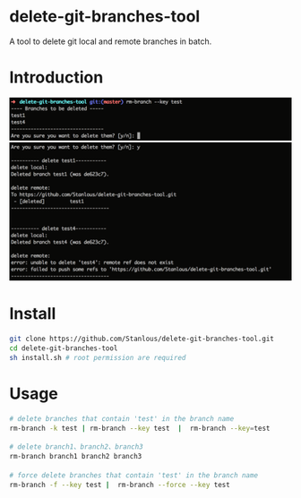 # delete-git-branches-tool
A tool to delete git local and remote branches in batch.

# Introduction
![a](https://raw.githubusercontent.com/Stanlous/delete-git-branches-tool/master/img/introduction-a.png)
![b](https://raw.githubusercontent.com/Stanlous/delete-git-branches-tool/master/img/introduction-b.png)

# Install
```sh
git clone https://github.com/Stanlous/delete-git-branches-tool.git
cd delete-git-branches-tool
sh install.sh # root permission are required
```
# Usage
```sh
# delete branches that contain 'test' in the branch name
rm-branch -k test | rm-branch --key test  |  rm-branch --key=test 

# delete branch1、branch2、branch3
rm-branch branch1 branch2 branch3

# force delete branches that contain 'test' in the branch name
rm-branch -f --key test |  rm-branch --force --key test
```
